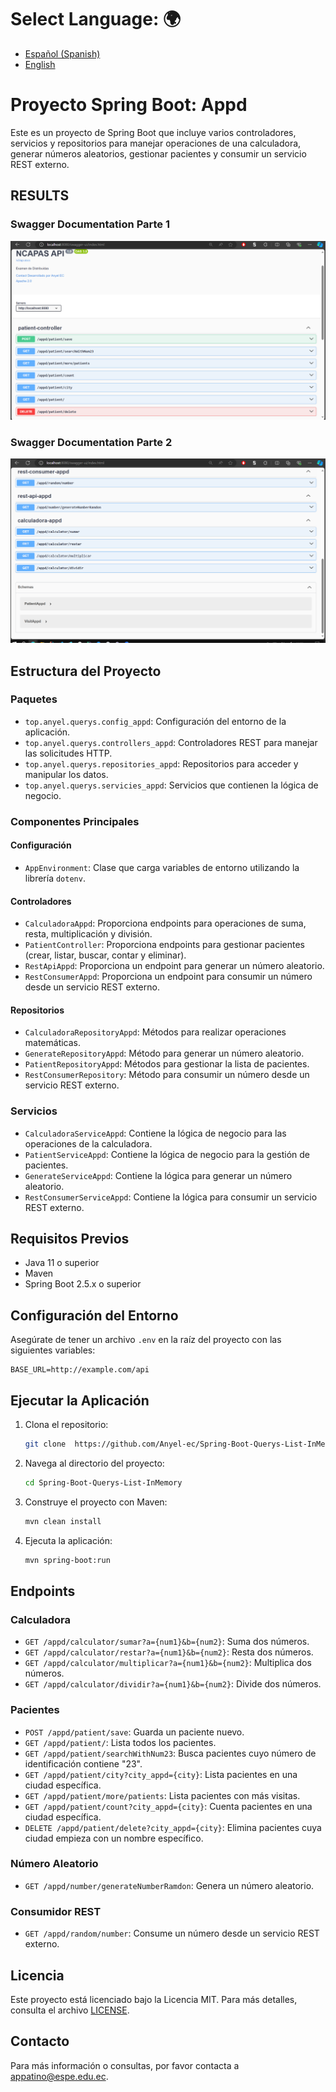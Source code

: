 # **Select Language:** 🌍
- [Español (Spanish)](README-es.md)
- [English](README-es.md)

# Proyecto Spring Boot: Appd

Este es un proyecto de Spring Boot que incluye varios controladores, servicios y repositorios para manejar operaciones de una calculadora, generar números aleatorios, gestionar pacientes y consumir un servicio REST externo.


## RESULTS
### Swagger Documentation Parte 1
![Alt text](docs/home1.PNG)
### Swagger Documentation Parte 2
![Alt text](docs/home.PNG)


## Estructura del Proyecto

### Paquetes

- `top.anyel.querys.config_appd`: Configuración del entorno de la aplicación.
- `top.anyel.querys.controllers_appd`: Controladores REST para manejar las solicitudes HTTP.
- `top.anyel.querys.repositories_appd`: Repositorios para acceder y manipular los datos.
- `top.anyel.querys.servicies_appd`: Servicios que contienen la lógica de negocio.

### Componentes Principales

#### Configuración

- `AppEnvironment`: Clase que carga variables de entorno utilizando la librería `dotenv`.

#### Controladores

- `CalculadoraAppd`: Proporciona endpoints para operaciones de suma, resta, multiplicación y división.
- `PatientController`: Proporciona endpoints para gestionar pacientes (crear, listar, buscar, contar y eliminar).
- `RestApiAppd`: Proporciona un endpoint para generar un número aleatorio.
- `RestConsumerAppd`: Proporciona un endpoint para consumir un número desde un servicio REST externo.

#### Repositorios

- `CalculadoraRepositoryAppd`: Métodos para realizar operaciones matemáticas.
- `GenerateRepositoryAppd`: Método para generar un número aleatorio.
- `PatientRepositoryAppd`: Métodos para gestionar la lista de pacientes.
- `RestConsumerRepository`: Método para consumir un número desde un servicio REST externo.

### Servicios

- `CalculadoraServiceAppd`: Contiene la lógica de negocio para las operaciones de la calculadora.
- `PatientServiceAppd`: Contiene la lógica de negocio para la gestión de pacientes.
- `GenerateServiceAppd`: Contiene la lógica para generar un número aleatorio.
- `RestConsumerServiceAppd`: Contiene la lógica para consumir un servicio REST externo.

## Requisitos Previos

- Java 11 o superior
- Maven
- Spring Boot 2.5.x o superior

## Configuración del Entorno

Asegúrate de tener un archivo `.env` en la raíz del proyecto con las siguientes variables:

```
BASE_URL=http://example.com/api
```

## Ejecutar la Aplicación

1. Clona el repositorio:
   ```bash
   git clone  https://github.com/Anyel-ec/Spring-Boot-Querys-List-InMemory
   ```

2. Navega al directorio del proyecto:
   ```bash
   cd Spring-Boot-Querys-List-InMemory
   ```

3. Construye el proyecto con Maven:
   ```bash
   mvn clean install
   ```

4. Ejecuta la aplicación:
   ```bash
   mvn spring-boot:run
   ```

## Endpoints

### Calculadora

- `GET /appd/calculator/sumar?a={num1}&b={num2}`: Suma dos números.
- `GET /appd/calculator/restar?a={num1}&b={num2}`: Resta dos números.
- `GET /appd/calculator/multiplicar?a={num1}&b={num2}`: Multiplica dos números.
- `GET /appd/calculator/dividir?a={num1}&b={num2}`: Divide dos números.

### Pacientes

- `POST /appd/patient/save`: Guarda un paciente nuevo.
- `GET /appd/patient/`: Lista todos los pacientes.
- `GET /appd/patient/searchWithNum23`: Busca pacientes cuyo número de identificación contiene "23".
- `GET /appd/patient/city?city_appd={city}`: Lista pacientes en una ciudad específica.
- `GET /appd/patient/more/patients`: Lista pacientes con más visitas.
- `GET /appd/patient/count?city_appd={city}`: Cuenta pacientes en una ciudad específica.
- `DELETE /appd/patient/delete?city_appd={city}`: Elimina pacientes cuya ciudad empieza con un nombre específico.

### Número Aleatorio

- `GET /appd/number/generateNumberRamdon`: Genera un número aleatorio.

### Consumidor REST

- `GET /appd/random/number`: Consume un número desde un servicio REST externo.

## Licencia

Este proyecto está licenciado bajo la Licencia MIT. Para más detalles, consulta el archivo [LICENSE](LICENSE).

## Contacto

Para más información o consultas, por favor contacta a [appatino@espe.edu.ec](mailto:appatino@espe.edu.ec).
